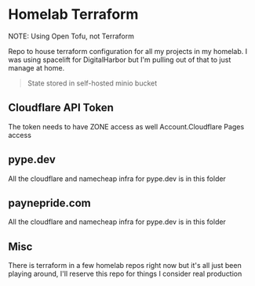 # Homelab Terraform

NOTE: Using Open Tofu, not Terraform

Repo to house terraform configuration for all my projects in my homelab. I was using spacelift for DigitalHarbor but I'm pulling out of that to just manage at home.

> State stored in self-hosted minio bucket

## Cloudflare API Token

The token needs to have ZONE access as well Account.Cloudflare Pages access

## pype.dev

All the cloudflare and namecheap infra for pype.dev is in this folder

## paynepride.com

All the cloudflare and namecheap infra for pype.dev is in this folder

## Misc

There is terraform in a few homelab repos right now but it's all just been playing around, I'll reserve this repo for things I consider real production
